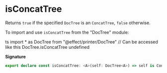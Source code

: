 # isConcatTree

Returns `true` if the specified `DocTree` is an `ConcatTree`, `false` otherwise.

To import and use `isConcatTree` from the "DocTree" module:

ts
import \* as DocTree from "@effect/printer/DocTree"
// Can be accessed like this
DocTree.isConcatTree
undefined

**Signature**

```ts
export declare const isConcatTree: <A>(self: DocTree<A>) => self is ConcatTree<A>
```

